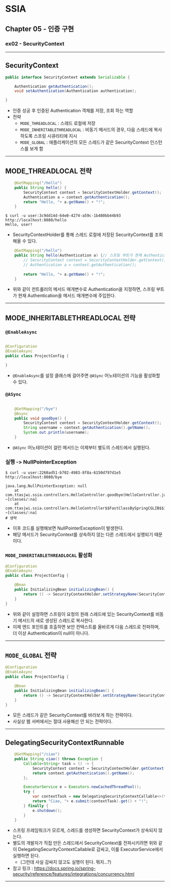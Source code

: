 # SSIA
## Chapter 05 - 인증 구현
### ex02 - SecurityContext

---

## SecurityContext
```java
public interface SecurityContext extends Serializable {

	Authentication getAuthentication();
	void setAuthentication(Authentication authentication);

}
```
- 인증 성공 후 인증된 Authentication 객체를 저장, 조회 하는 역할
- 전략
  - `MODE_THREADLOCAL` : 스레드 로컬에 저장
  - `MODE_INHERITABLETHREADLOCAL` : 비동기 메서드의 경우, 다음 스레드에 복사하도록 스프링 시큐리티에 지시
  - `MODE_GLOBAL` : 애플리케이션의 모든 스레드가 같은 SecurityContext 인스턴스를 보게 함

---

## MODE_THREADLOCAL 전략
```java
    @GetMapping("/hello")
    public String hello() {
        SecurityContext context = SecurityContextHolder.getContext();
        Authentication a = context.getAuthentication();
        return "Hello, "+ a.getName() + "!";
    }
```
```shell
$ curl -u user:3c9dd14d-64e0-4274-a59c-1b480bb44b93 http://localhost:8080/hello                                                                                                                                                    
Hello, user!
```
- SecurityContextHolder를 통해 스레드 로컬에 저장된 SecurityContext를 조회해올 수 있다.

```java
    @GetMapping("/hello")
    public String hello(Authentication a) {// 스프링 부트가 현재 Authentication을 메서드 매개 변수에 주입한다.
        // SecurityContext context = SecurityContextHolder.getContext();
        // Authentication a = context.getAuthentication();
        
        return "Hello, "+ a.getName() + "!"; 
    }
```
- 위와 같이 컨트롤러의 메서드 매개변수로 Authentication을 지정하면, 스프링 부트가 현재 Authentication을 메서드 매개변수에 주입한다.

---

## MODE_INHERITABLETHREADLOCAL 전략

### `@EnableAsync`
```java

@Configuration
@EnableAsync
public class ProjectConfig {

}
```
- `@EnableAsync`를 설정 클래스에 걸어주면 `@ASync` 어노테이션의 기능을 활성화할 수 있다.

### `@ASync`
```java

    @GetMapping("/bye")
    @Async
    public void goodbye() {
        SecurityContext context = SecurityContextHolder.getContext();
        String username = context.getAuthentication().getName();
        System.out.println(username);
    }
```
- `@ASync` 어노테이션이 걸린 메서드는 이제부터 별도의 스레드에서 실행된다.

### 실행 -> NullPointerException
```shell
$ curl -u user:2268ad51-b702-4983-8f8a-6150d797d1e5 http://localhost:8080/bye
```
```shell
java.lang.NullPointerException: null
	at com.ttasjwi.ssia.controllers.HelloController.goodbye(HelloController.java:26) ~[classes/:na]
	at com.ttasjwi.ssia.controllers.HelloController$$FastClassBySpringCGLIB$$16045f52.invoke(<generated>) ~[classes/:na]
# 생략
```
- 이후 코드를 실행해보면 NullPointerException이 발생한다.
- 해당 메서드가 SecurityContext를 상속하지 않는 다른 스레드에서 실행되기 때문이다.

### `MODE_INHERITABLETHREADLOCAL` 활성화
```java
@Configuration
@EnableAsync
public class ProjectConfig {

    @Bean
    public InitializingBean initializingBean() {
        return () -> SecurityContextHolder.setStrategyName(SecurityContextHolder.MODE_INHERITABLETHREADLOCAL);
    }
}
```
- 위와 같이 설정하면 스프링이 요청의 원래 스레드에 있는 SecurityContext를 비동기 메서드의 새로 생성된 스레드로 복사한다.
- 이제 엔드 포인트를 호출하면 보안 컨텍스트를 올바르게 다음 스레드로 전파하며, 더 이상 Authentication이 null이 아니다.

---

## `MODE_GLOBAL` 전략
```java
@Configuration
@EnableAsync
public class ProjectConfig {

    @Bean
    public InitializingBean initializingBean() {
        return () -> SecurityContextHolder.setStrategyName(SecurityContextHolder.MODE_GLOBAL);
    }
}
```
- 모든 스레드가 같은 SecurityContext를 바라보게 하는 전략이다.
- 사실상 웹 서버에서는 절대 사용해선 안 되는 전략이다.

---

## DelegatingSecurityContextRunnable
```java
    @GetMapping("/ciao")
    public String ciao() throws Exception {
        Callable<String> task = () -> {
            SecurityContext context = SecurityContextHolder.getContext();
            return context.getAuthentication().getName();
        };

        ExecutorService e = Executors.newCachedThreadPool();
        try {
            var contextTask = new DelegatingSecurityContextCallable<>(task);
            return "Ciao, "+ e.submit(contextTask).get() + "!";
        } finally {
            e.shutdown();
        }
    }
```
- 스프링 프레임워크가 모르게, 스레드를 생성하면 SecurityContext가 상속되지 않는다.
- 별도의 개발자가 직접 만든 스레드에서 SecurityContext를 전파시키려면 위와 같이 DelegatingSecurityContextCallable로 감싸고, 이를
ExecutorService에서 실행하면 된다.
  - (그런데 사실 감싸지 않고도 실행이 된다. 뭐지...?)
- 참고 링크 : https://docs.spring.io/spring-security/reference/features/integrations/concurrency.html

---
